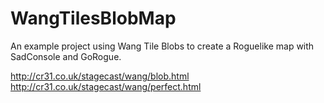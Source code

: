 # WangTilesBlobMap
An example project using Wang Tile Blobs to create a Roguelike map with SadConsole and GoRogue. 

http://cr31.co.uk/stagecast/wang/blob.html
http://cr31.co.uk/stagecast/wang/perfect.html
